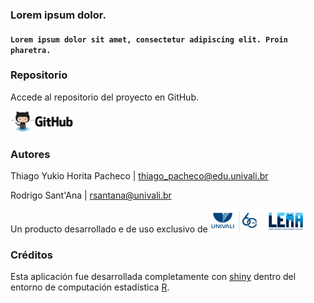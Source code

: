 ### Lorem ipsum dolor.
#### `Lorem ipsum dolor sit amet, consectetur adipiscing elit. Proin pharetra.`

### Repositorio

Accede al repositorio del proyecto en GitHub.

<a id="github_link" href="https://github.com/thiagoyukiop/biopesca">
<img src="www/github_logo4.png" width="100px" />
</a>
<BR />

### Autores

Thiago Yukio Horita Pacheco | thiago_pacheco@edu.univali.br

Rodrigo Sant'Ana | rsantana@univali.br

Un producto desarrollado e de uso exclusivo de
<a id="lema_link" href="http://lema.acad.univali.br/">
<img src="www/univali-lema-nova-logo.png" width="150px" />
</a>
<BR />

### Créditos

Esta aplicación fue desarrollada completamente con 
[shiny](http://shiny.rstudio.com/) dentro del entorno de computación 
estadística [R](http://www.r-project.org/).